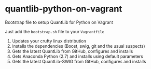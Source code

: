 # quantlib-python-on-vagrant
Bootstrap file to setup QuantLib for Python on Vagrant

Just add the `bootstrap.sh` file to your `Vagrantfile`

1. Updates your crufty linux distribution
2. Installs the dependencies (Boost, swig, git and the usual suspects)
3. Gets the latest QuantLib from GitHub, configures and installs
4. Gets Anaconda Python (2.7) and installs using default parameters
5. Gets the latest QuantLib-SWIG from GitHub, configures and installs

